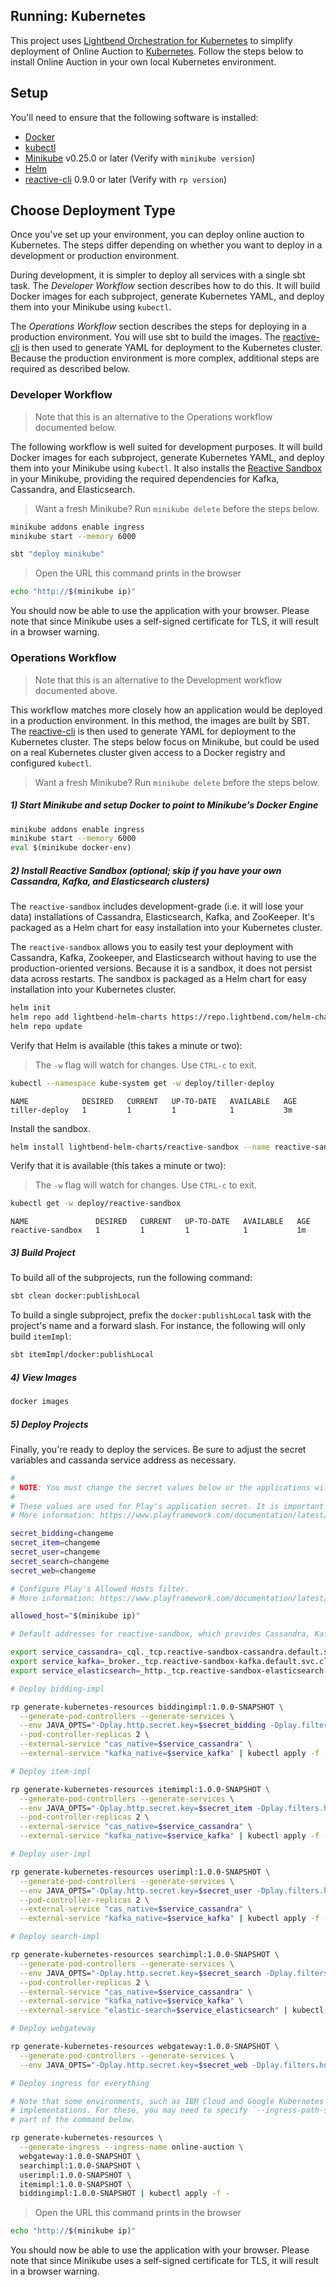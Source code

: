 ## Running: Kubernetes

This project uses [Lightbend Orchestration for Kubernetes](https://developer.lightbend.com/docs/lightbend-orchestration-kubernetes/latest/) to
simplify deployment of Online Auction to [Kubernetes](https://kubernetes.io/). Follow the steps below to install Online Auction in your
own local Kubernetes environment.

## Setup

You'll need to ensure that the following software is installed:

* [Docker](https://www.docker.com/)
* [kubectl](https://kubernetes.io/docs/tasks/tools/install-kubectl)
* [Minikube](https://github.com/kubernetes/minikube) v0.25.0 or later (Verify with `minikube version`)
* [Helm](https://github.com/kubernetes/helm)
* [reactive-cli](https://developer.lightbend.com/docs/reactive-platform-tooling/latest/cli-installation.html#install-the-cli) 0.9.0 or later (Verify with `rp version`)

## Choose Deployment Type

Once you've set up your environment, you can deploy online auction to Kubernetes. The steps differ depending on whether you want to deploy in a development or production environment.

During development, it is simpler to deploy all services with a single sbt task. The *Developer Workflow* section describes how to do this. It will build Docker images for each subproject, generate Kubernetes YAML, and deploy them into your Minikube using `kubectl`.

The *Operations Workflow* section describes the steps for deploying in a production environment. You will use sbt to build the images. The [reactive-cli](https://github.com/lightbend/reactive-cli) is then used to generate YAML for deployment to the Kubernetes cluster. Because the production environment is more complex, additional steps are required as described below.


### Developer Workflow

> Note that this is an alternative to the Operations workflow documented below.

The following workflow is well suited for development purposes. It will build Docker images for each subproject, generate Kubernetes
YAML, and deploy them into your Minikube using `kubectl`. It also installs the [Reactive Sandbox](https://github.com/lightbend/reactive-sandbox)
in your Minikube, providing the required dependencies for Kafka, Cassandra, and Elasticsearch.

> Want a fresh Minikube? Run `minikube delete` before the steps below.

```bash
minikube addons enable ingress
minikube start --memory 6000

sbt "deploy minikube"
```

> Open the URL this command prints in the browser

```bash
echo "http://$(minikube ip)"
```

You should now be able to use the application with your browser. Please note that since Minikube uses a self-signed
certificate for TLS, it will result in a browser warning.

### Operations Workflow

> Note that this is an alternative to the Development workflow documented above.

This workflow matches more closely how an application would be deployed in a production environment. In this method,
the images are built by SBT. The [reactive-cli](https://github.com/lightbend/reactive-cli) is then
used to generate YAML for deployment to the Kubernetes cluster. The steps below focus on Minikube, but could be used on
a real Kubernetes cluster given access to a Docker registry and configured `kubectl`.

> Want a fresh Minikube? Run `minikube delete` before the steps below.

##### 1) Start Minikube and setup Docker to point to Minikube's Docker Engine

```bash
minikube addons enable ingress
minikube start --memory 6000
eval $(minikube docker-env)
```

##### 2) Install Reactive Sandbox (optional; skip if you have your own Cassandra, Kafka, and Elasticsearch clusters)

The `reactive-sandbox` includes development-grade (i.e. it will lose your data) installations of Cassandra,
Elasticsearch, Kafka, and ZooKeeper. It's packaged as a Helm chart for easy installation into your Kubernetes cluster.

The `reactive-sandbox` allows you to easily test your deployment with Cassandra, Kafka, Zookeeper, and Elasticsearch without having to use the production-oriented versions. Because it is a sandbox, it does not persist data across restarts. The sandbox is packaged as a Helm chart for easy installation into your Kubernetes cluster.

```bash
helm init
helm repo add lightbend-helm-charts https://repo.lightbend.com/helm-charts
helm repo update
```

Verify that Helm is available (this takes a minute or two):

>  The `-w` flag will watch for changes. Use `CTRL-c` to exit.

```bash
kubectl --namespace kube-system get -w deploy/tiller-deploy
```

```
NAME            DESIRED   CURRENT   UP-TO-DATE   AVAILABLE   AGE
tiller-deploy   1         1         1            1           3m
```

Install the sandbox.

```bash
helm install lightbend-helm-charts/reactive-sandbox --name reactive-sandbox
```

Verify that it is available (this takes a minute or two):

>  The `-w` flag will watch for changes. Use `CTRL-c` to exit.

```bash
kubectl get -w deploy/reactive-sandbox
```

```
NAME               DESIRED   CURRENT   UP-TO-DATE   AVAILABLE   AGE
reactive-sandbox   1         1         1            1           1m
```

##### 3) Build Project

To build all of the subprojects, run the following command:

```bash
sbt clean docker:publishLocal
```

To build a single subproject, prefix the `docker:publishLocal` task with the project's name and a forward slash. For instance,
the following will only build `itemImpl`:

```bash
sbt itemImpl/docker:publishLocal
```

##### 4) View Images

```bash
docker images
```

##### 5) Deploy Projects

Finally, you're ready to deploy the services. Be sure to adjust the secret variables and cassanda service address as necessary.

```bash
#
# NOTE: You must change the secret values below or the applications will crash.
#
# These values are used for Play's application secret. It is important that they are set to a secret value.
# More information: https://www.playframework.com/documentation/latest/ApplicationSecret

secret_bidding=changeme
secret_item=changeme
secret_user=changeme
secret_search=changeme
secret_web=changeme

# Configure Play's Allowed Hosts filter.
# More information: https://www.playframework.com/documentation/latest/AllowedHostsFilter

allowed_host="$(minikube ip)"

# Default addresses for reactive-sandbox, which provides Cassandra, Kafka, Elasticsearch

export service_cassandra=_cql._tcp.reactive-sandbox-cassandra.default.svc.cluster.local
export service_kafka=_broker._tcp.reactive-sandbox-kafka.default.svc.cluster.local
export service_elasticsearch=_http._tcp.reactive-sandbox-elasticsearch.default.svc.cluster.local

# Deploy bidding-impl

rp generate-kubernetes-resources biddingimpl:1.0.0-SNAPSHOT \
  --generate-pod-controllers --generate-services \
  --env JAVA_OPTS="-Dplay.http.secret.key=$secret_bidding -Dplay.filters.hosts.allowed.0=$allowed_host" \
  --pod-controller-replicas 2 \
  --external-service "cas_native=$service_cassandra" \
  --external-service "kafka_native=$service_kafka" | kubectl apply -f -

# Deploy item-impl

rp generate-kubernetes-resources itemimpl:1.0.0-SNAPSHOT \
  --generate-pod-controllers --generate-services \
  --env JAVA_OPTS="-Dplay.http.secret.key=$secret_item -Dplay.filters.hosts.allowed.0=$allowed_host" \
  --pod-controller-replicas 2 \
  --external-service "cas_native=$service_cassandra" \
  --external-service "kafka_native=$service_kafka" | kubectl apply -f -

# Deploy user-impl

rp generate-kubernetes-resources userimpl:1.0.0-SNAPSHOT \
  --generate-pod-controllers --generate-services \
  --env JAVA_OPTS="-Dplay.http.secret.key=$secret_user -Dplay.filters.hosts.allowed.0=$allowed_host" \
  --pod-controller-replicas 2 \
  --external-service "cas_native=$service_cassandra" \
  --external-service "kafka_native=$service_kafka" | kubectl apply -f -

# Deploy search-impl

rp generate-kubernetes-resources searchimpl:1.0.0-SNAPSHOT \
  --generate-pod-controllers --generate-services \
  --env JAVA_OPTS="-Dplay.http.secret.key=$secret_search -Dplay.filters.hosts.allowed.0=$allowed_host" \
  --pod-controller-replicas 2 \
  --external-service "cas_native=$service_cassandra" \
  --external-service "kafka_native=$service_kafka" \
  --external-service "elastic-search=$service_elasticsearch" | kubectl apply -f -

# Deploy webgateway

rp generate-kubernetes-resources webgateway:1.0.0-SNAPSHOT \
  --generate-pod-controllers --generate-services \
  --env JAVA_OPTS="-Dplay.http.secret.key=$secret_web -Dplay.filters.hosts.allowed.0=$allowed_host" | kubectl apply -f -

# Deploy ingress for everything

# Note that some environments, such as IBM Cloud and Google Kubernetes Engine have slightly different nginx
# implementations. For these, you may need to specify `--ingress-path-suffix '*'` or `--ingress-path-suffix '.*'` as
# part of the command below.

rp generate-kubernetes-resources \
  --generate-ingress --ingress-name online-auction \
  webgateway:1.0.0-SNAPSHOT \
  searchimpl:1.0.0-SNAPSHOT \
  userimpl:1.0.0-SNAPSHOT \
  itemimpl:1.0.0-SNAPSHOT \
  biddingimpl:1.0.0-SNAPSHOT | kubectl apply -f -

```

> Open the URL this command prints in the browser

```bash
echo "http://$(minikube ip)"
```

You should now be able to use the application with your browser. Please note that since Minikube uses a self-signed
certificate for TLS, it will result in a browser warning.
